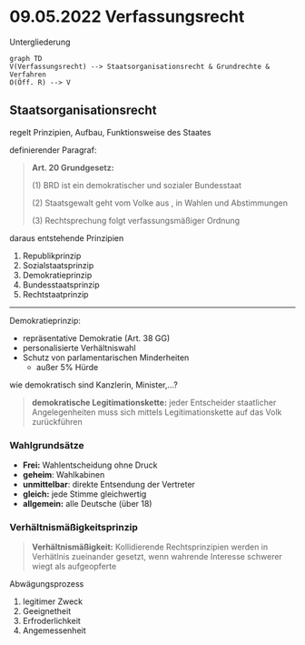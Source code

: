 # 09.05.2022 Verfassungsrecht

Untergliederung

```mermaid
graph TD
V(Verfassungsrecht) --> Staatsorganisationsrecht & Grundrechte & Verfahren
O(Öff. R) --> V
```

## Staatsorganisationsrecht

regelt Prinzipien, Aufbau, Funktionsweise des Staates

definierender Paragraf:

> **Art. 20 Grundgesetz:** 
>
> (1) BRD ist ein demokratischer und sozialer Bundesstaat
>
> (2) Staatsgewalt geht vom Volke aus , in Wahlen und Abstimmungen
>
> (3) Rechtsprechung folgt verfassungsmäßiger Ordnung

daraus entstehende Prinzipien

1. Republikprinzip
2. Sozialstaatsprinzip
3. Demokratieprinzip
4. Bundesstaatsprinzip
5. Rechtstaatprinzip

---

Demokratieprinzip:

- repräsentative Demokratie (Art. 38 GG)
- personalisierte Verhältniswahl
- Schutz von parlamentarischen Minderheiten
    - außer 5% Hürde

wie demokratisch sind Kanzlerin, Minister,...?

> **demokratische Legitimationskette:** jeder Entscheider staatlicher Angelegenheiten muss sich mittels Legitimationskette auf das Volk zurückführen

### Wahlgrundsätze

- **Frei:** Wahlentscheidung ohne Druck
- **geheim**: Wahlkabinen
- **unmittelbar**: direkte Entsendung der Vertreter
- **gleich:** jede Stimme gleichwertig 
- **allgemein:** alle Deutsche (über 18)

###  Verhältnismäßigkeitsprinzip

> **Verhältnismäßigkeit:** Kollidierende Rechtsprinzipien werden in Verhätlnis zueinander gesetzt, wenn wahrende Interesse schwerer wiegt als aufgeopferte

Abwägungsprozess

1. legitimer Zweck
2. Geeignetheit
3. Erfroderlichkeit
4. Angemessenheit

